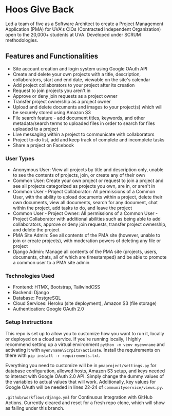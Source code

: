# Hoos Give Back

Led a team of five as a Software Architect to create a Project Management Application (PMA) for UVA's CIOs (Contracted Independent Organization) open to the 20,000+ students at UVA. Developed under SCRUM methodologies.

## Features and Functionalities

- Site account creation and login system using Google OAuth API
- Create and delete your own projects with a title, description, collaborators, start and end date, viewable on the site's calendar
- Add project collaborators to your project after its creation
- Request to join projects you aren't in
- Approve or deny join requests as a project owner
- Transfer project ownership as a project owner
- Upload and delete documents and images to your project(s) which will be securely stored using Amazon S3
- File search feature - add document titles, keywords, and other metadata/search terms to uploaded files in order to search for files uploaded to a project
- Live messaging within a project to communicate with collaborators
- Project to-do list, add and keep track of complete and incomplete tasks
- Share a project on Facebook

### User Types

- Anonymous User: View all projects by title and description only, unable to see the contents of projects, join, or create any of their own
- Common User: Create your own project or request to join a project and see all projects categorized as projects you own, are in, or aren't in
- Common User - Project Collaborator: All permissions of a Common User, with the ability to upload documents within a project, delete their own documents, view all documents, search for any document, chat within the project, add tasks to do, and leave the project
- Common User - Project Owner: All permissions of a Common User - Project Collaborator with additional abilities such as being able to add collaborators, approve or deny join requests, transfer project ownership, and delete the project
- PMA Site Admin: See all contents of the PMA site (however, unable to join or create projects), with moderation powers of deleting any file or project
- Django Admin: Manage all contents of the PMA site (projects, users, documents, chats, all of which are timestamped) and be able to promote a common user to a PMA site admin

### Technologies Used

- Frontend: HTMX, Bootstrap, TailwindCSS
- Backend: Django
- Database: PostgreSQL
- Cloud Services: Heroku (site deployment), Amazon S3 (file storage)
- Authentication: Google OAuth 2.0

### Setup Instructions

This repo is set up to allow you to customize how you want to run it, locally or deployed on a cloud service. If you're running locally, I highly recommend setting up a virtual environment `python -m venv myenvname` and activating it with `myenvname\Scrpits\activate`. Install the requirements on there with `pip install -r requirements.txt`.

Everything you need to customize will be in `pmaproject/settings.py` for database configuration, allowed hosts, Amazon S3 setup, and keys needed to interact with Google OAuth 2.0 API. Simply change the dummy values of the variables to actual values that will work. Additionally, key values for Google OAuth will be needed in lines 22-24 of `communityservice/views.py`.

`.github/workflows/django.yml` for Continuous Integration with GitHub Actions. Currently cleared and reset for a fresh repo clone, which will show as failing under this branch.
